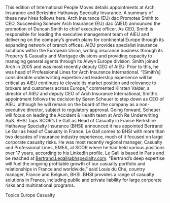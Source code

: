 This edition of International People Moves details appointments at Arch Insurance and Berkshire Hathaway Specialty Insurance.
A summary of these new hires follows here.
Arch Insurance (EU) dac Promotes Smith to CEO, Succeeding Scheuer
Arch Insurance (EU) dac (AIEU) announced the promotion of Duncan Smith to chief executive officer.
As CEO, Smith is responsible for leading the executive management team of AIEU and delivering on the company’s growth plans for continental Europe through its expanding network of branch offices.
AIEU provides specialist insurance solutions within the European Union, writing insurance business through its Property & Casualty and Mortgage divisions and providing capacity to managing general agents through its Alwyn Europe division.
Smith joined Arch in 2005 and was most recently deputy CEO of AIEU. Prior to this, he was head of Professional Lines for Arch Insurance International.
“[Smith’s] considerable underwriting expertise and leadership experience will be critical as AIEU continues to elevate its market position and relevance to brokers and customers across Europe,” commented Kirsten Valder, a director of AIEU and deputy CEO of Arch Insurance International,
Smith’s appointment follows the decision by Søren Scheuer to step down as CEO of AIEU, although he will remain on the board of the company as a non-executive director, subject to regulatory approval. Going forward, Scheuer will focus on leading the Accident & Health team at Arch Re Underwriting ApS.
BHSI Taps SCOR’s Le Gall as Head of Casualty in France
Berkshire Hathaway Specialty Insurance (BHSI) announced it has appointed Bertrand Le Gall as head of Casualty in France.
Le Gall comes to BHSI with more than two decades of insurance industry experience, much of it focused on large corporate casualty risks. He was most recently regional manager, Casualty and Professional Lines, EMEA, at SCOR where he had held various positions over 17 years, according to his LinkedIn profile.
Le Gall is based in Paris and be reached at Bertrand.Legall@bhspecialty.com.
“Bertrand’s deep expertise will fuel the ongoing profitable growth of our casualty portfolio and relationships in France and worldwide,” said Louis du Ché, country manager, France and Belgium, BHSI.
BHSI provides a range of casualty solutions in France, including public and private liability for large corporate risks and multinational programs.

Topics
Europe
Casualty
